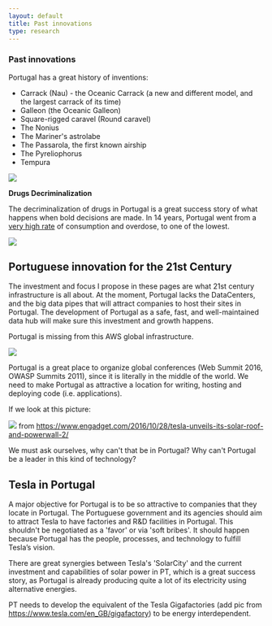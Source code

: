 ```yaml
---
layout: default
title: Past innovations
type: research
---
```


### Past innovations

Portugal has a great history of inventions:

  * Carrack (Nau) - the Oceanic Carrack (a new and different model, and the largest carrack of its time)
  * Galleon (the Oceanic Galleon)
  * Square-rigged caravel (Round caravel)
  * The Nonius
  * The Mariner's astrolabe
  * The Passarola, the first known airship
  * The Pyreliophorus
  * Tempura

![](https://cloud.githubusercontent.com/assets/656739/20156664/343f11d2-a6c9-11e6-9853-70d063a8a30e.png)

**Drugs Decriminalization**

The decriminalization of drugs in Portugal is a great success story of what happens when bold decisions are made. In 14 years, Portugal went from a [very high rate](https://mic.com/articles/120403/14-years-after-decriminalizing-drugs-one-chart-shows-why-portugal-s-experiment-has-worked) of consumption and overdose, to one of the lowest.


![](https://images.mic.com/uj2d146c11flpk52tirjnq4i4bgnlvpz1uftyubyty1f183kqrca2gonlngkuvtg.jpg)

## Portuguese innovation for the 21st Century

The investment and focus I propose in these pages are what 21st century infrastructure is all about. 
At the moment, Portugal lacks the DataCenters, and the big data pipes that will attract companies to host their sites in Portugal. The development of Portugal as a safe, fast, and well-maintained data hub will make sure this investment and growth happens.

Portugal is missing from this AWS global infrastructure.

![](https://cloud.githubusercontent.com/assets/656739/20156920/4fa50ba6-a6ca-11e6-9cf3-fc470f74c266.png)

Portugal is a great place to organize global conferences (Web Summit 2016, OWASP Summits 2011), since it is literally in the middle of the world. We need to make Portugal as attractive a location for writing, hosting and deploying code (i.e. applications). 

If we look at this picture:

![](https://s.aolcdn.com/hss/storage/midas/90d13cd5b525cd08d49e9f63eea257c1/204527369/1028_tesla-3-ed.jpg)
from https://www.engadget.com/2016/10/28/tesla-unveils-its-solar-roof-and-powerwall-2/

We must ask ourselves, why can't that be in Portugal? Why can't Portugal be a leader in this kind of technology?

## Tesla in Portugal

A major objective for Portugal is to be so attractive to companies that they locate in Portugal. The Portuguese government and its agencies should aim to attract Tesla to have factories and R&D facilities in Portugal. This shouldn't be negotiated as a 'favor' or via 'soft bribes'. It should happen because Portugal has the people, processes, and technology to fulfill Tesla’s vision. 
 
There are great synergies between Tesla's 'SolarCity' and the current investment and capabilities of solar power in PT, which is a great success story, as Portugal is already producing quite a lot of its electricity using alternative energies.

PT needs to develop the equivalent of the Tesla Gigafactories (add pic from https://www.tesla.com/en_GB/gigafactory) to be energy interdependent.




